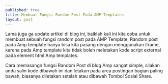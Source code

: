 ```yaml
---
published: true
title: Membuat Fungsi Random Post Pada AMP Templates
layout: post
---
```

Lama juga ga update artikel di blog ini, baiklah kali ini kita coba untuk membuat sebuah fungsi random post pada AMP Template, Random post pada Amp template hanya bisa kita pasang dengan menggunakan iframe, karena pada Amp template kita tidak boleh meletakan kode script external pada element html Amp templates.

Cara memasangn fungsi Random Post di blog Amp sangat simple, silakan anda salin kode dibawah ini dan letakan pada area postingan bagian paling bawah, biasanya diletakan setelah atau dibawah Tombol Sosial Share.
